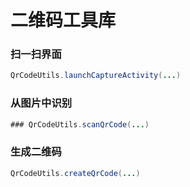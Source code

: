 # 二维码工具库

### 扫一扫界面
```java
QrCodeUtils.launchCaptureActivity(...)
```
### 从图片中识别
```java
### QrCodeUtils.scanQrCode(...)
```
### 生成二维码
```java
QrCodeUtils.createQrCode(...)
```